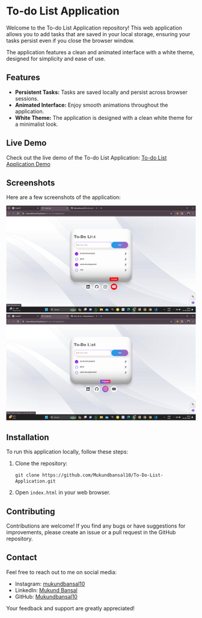 # To-do List Application

Welcome to the To-do List Application repository! This web application allows you to add tasks that are saved in your local storage, ensuring your tasks persist even if you close the browser window.

The application features a clean and animated interface with a white theme, designed for simplicity and ease of use.

## Features
- **Persistent Tasks:** Tasks are saved locally and persist across browser sessions.
- **Animated Interface:** Enjoy smooth animations throughout the application.
- **White Theme:** The application is designed with a clean white theme for a minimalist look.

## Live Demo
Check out the live demo of the To-do List Application: [To-do List Application Demo](https://mukundbansal10.github.io/To-Do-List-Application/)

## Screenshots
Here are a few screenshots of the application:

![Screenshot 1](ss1.png)
![Screenshot 2](ss2.png)

## Installation
To run this application locally, follow these steps:
1. Clone the repository:
   ```
   git clone https://github.com/Mukundbansal10/To-Do-List-Application.git
   ```
2. Open `index.html` in your web browser.

## Contributing
Contributions are welcome! If you find any bugs or have suggestions for improvements, please create an issue or a pull request in the GitHub repository.

## Contact
Feel free to reach out to me on social media:
- Instagram: [mukundbansal10](https://www.instagram.com/mukundbnsal/)
- LinkedIn: [Mukund Bansal](https://www.linkedin.com/in/mukundbansal10/)
- GitHub: [Mukundbansal10](https://github.com/Mukundbansal10)

Your feedback and support are greatly appreciated!
